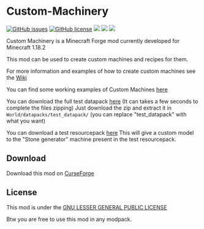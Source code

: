 # Custom-Machinery

[![GitHub issues](https://img.shields.io/github/issues/Frinn38/Custom-Machinery?style=flat-square)](https://github.com/Frinn38/Custom-Machinery/issues)
[![GitHub license](https://img.shields.io/github/license/Frinn38/Custom-Machinery?color=0690ff&style=flat-square)](https://github.com/Frinn38/Custom-Machinery/blob/1.16.5/LICENSE.md)
[![](http://cf.way2muchnoise.eu/457017.svg?badge_style=flat)](https://www.curseforge.com/minecraft/mc-mods/custom-machinery)
[![](https://modrinth-utils.vercel.app/api/badge/downloads?id=OrB5XFtI&logo=true)]()
[![](https://img.shields.io/discord/842550366763614258?color=7289DA)](https://discord.gg/dw9tjY4eKY)

Custom Machinery is a Minecraft Forge mod currently developed for Minecraft 1.18.2

This mod can be used to create custom machines and recipes for them.

For more information and examples of how to create custom machines see the [Wiki](https://frinn.gitbook.io/custom-machinery-1.18/)

You can find some working examples of Custom Machines [here](https://github.com/Frinn38/Custom-Machinery/tree/1.16.5/test_datapack)

You can download the full test datapack [here](https://download-directory.github.io/?url=https%3A%2F%2Fgithub.com%2FFrinn38%2FCustom-Machinery%2Ftree%2F1.16.5%2Ftest_datapack) (It can takes a few seconds to complete the files zipping) Just download the zip and extract it in `World/datapacks/test_datapack/` (you can replace "test_datapack" with what you want)

You can download a test resourcepack [here](https://download-directory.github.io/?url=https://github.com/Frinn38/Custom-Machinery/tree/1.16.5/test_resourcepack) This will give a custom model to the "Stone generator" machine present in the test resourcepack.

## Download

Download this mod on [CurseForge](https://www.curseforge.com/minecraft/mc-mods/custom-machinery)

## License

This mod is under the [GNU LESSER GENERAL PUBLIC LICENSE](https://www.curseforge.com/project/457017/license)

Btw you are free to use this mod in any modpack.
